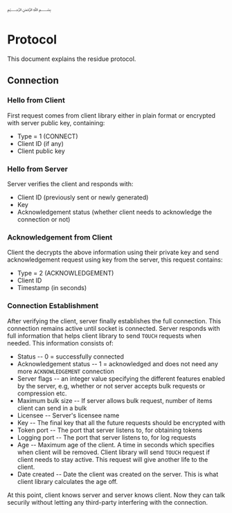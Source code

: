 ﷽

# Protocol
This document explains the residue protocol.

## Connection
### Hello from Client
First request comes from client library either in plain format or encrypted with server public key, containing:

 * Type = 1 (CONNECT)
 * Client ID (if any)
 * Client public key
 
### Hello from Server
Server verifies the client and responds with:

 * Client ID (previously sent or newly generated)
 * Key
 * Acknowledgement status (whether client needs to acknowledge the connection or not)
 
### Acknowledgement from Client
Client the decrypts the above information using their private key and send acknowledgement request using key from the server, this request contains:

 * Type = 2 (ACKNOWLEDGEMENT)
 * Client ID
 * Timestamp (in seconds)
 
### Connection Establishment
After verifying the client, server finally establishes the full connection. This connection remains active until socket is connected. Server responds with full information that helps client library to send `TOUCH` requests when needed. This information consists of:

 * Status -- 0 = successfully connected
 * Acknowledgement status -- 1 = acknowledged and does not need any more `ACKNOWLEDGEMENT` connection
 * Server flags -- an integer value specifying the different features enabled by the server, e.g, whether or not server accepts bulk requests or compression etc.
 * Maximum bulk size -- If server allows bulk request, number of items client can send in a bulk
 * Licensee -- Server's licensee name
 * Key -- The final key that all the future requests should be encrypted with
 * Token port -- The port that server listens to, for obtaining tokens
 * Logging port -- The port that server listens to, for log requests
 * Age -- Maximum age of the client. A time in seconds which specifies when client will be removed. Client library will send `TOUCH` request if client needs to stay active. This request will give another life to the client.
 * Date created -- Date the client was created on the server. This is what client library calculates the age off.
 
At this point, client knows server and server knows client. Now they can talk securily without letting any third-party interfering with the connection.

